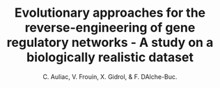 ---
author: C. Auliac, V. Frouin, X. Gidrol, & F. DAlche-Buc.
title: Evolutionary approaches for the reverse-engineering of gene regulatory networks - A study on a biologically realistic dataset
journal: BMC Bioinformatics
year: 2008
type: article
doi: 10.1186/1471-2105-9-91
team: yes
volume: 9
---